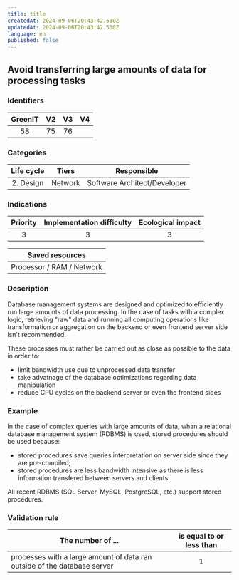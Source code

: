 ```yaml
---
title: title
createdAt: 2024-09-06T20:43:42.530Z
updatedAt: 2024-09-06T20:43:42.530Z
language: en
published: false
---
```

## Avoid transferring large amounts of data for processing tasks

### Identifiers

| GreenIT | V2  | V3  |  V4  |
|:-------:|:---:|:---:|:----:|
|   58    | 75  | 76  |      |

### Categories

| Life cycle |  Tiers  |         Responsible          |
|:----------:|:-------:|:----------------------------:|
| 2. Design  | Network | Software Architect/Developer |

### Indications

| Priority | Implementation difficulty | Ecological impact |
|:--------:|:-------------------------:|:-----------------:|
|    3     |             3             |         3         |

|                      Saved resources                      |
|:---------------------------------------------------------:|
|                 Processor / RAM / Network                 |

### Description

Database management systems are designed and optimized to efficiently run large amounts of data processing.
In the case of tasks with a complex logic, retrieving "raw" data and running all computing operations like
transformation or aggregation on the backend or even frontend server side isn't recommended.

These processes must rather be carried out as close as possible to the data in order to:

- limit bandwidth use due to unprocessed data transfer
- take advatnage of the database optimizations regarding data manipulation
- reduce CPU cycles on the backend server or even the frontend sides

### Example

In the case of complex queries with large amounts of data, whan a relational database management system (RDBMS) is used, 
stored procedures should be used because:

- stored procedures save queries interpretation on server side since they are pre-compiled;
- stored procedures are less bandwidth intensive as there is less information transfered between servers and clients.

All recent RDBMS (SQL Server, MySQL, PostgreSQL, etc.) support stored procedures.

### Validation rule

| The number of ...                                                        | is equal to or less than |  
|--------------------------------------------------------------------------|:------------------------:|
| processes with a large amount of data ran outside of the database server |             1            |
